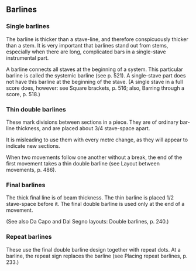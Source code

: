 ## Barlines

### Single barlines

The barline is thicker than a stave-line, and therefore conspicuously thicker than a stem. It is very important that barlines stand out from stems, especially when there are long, complicated bars in a single-stave instrumental part.

A barline connects all staves at the beginning of a system. This particular barline is called the systemic barline (see p. 521). A single-stave part does not have this barline at the beginning of the stave. (A single stave in a full score does, however: see Square brackets, p. 516; also, Barring through a score, p. 518.)

### Thin double barlines

These mark divisions between sections in a piece. They are of ordinary bar-line thickness, and are placed about 3/4 stave-space apart.

It is misleading to use them with every metre change, as they will appear to indicate new sections.

When two movements follow one another without a break, the end of the first movement takes a thin double barline (see Layout between movements, p. 486).

### Final barlines

The thick final line is of beam thickness. The thin barline is placed 1/2 stave-space before it. The final double barline is used only at the end of a movement.

(See also Da Capo and Dal Segno layouts: Double barlines, p. 240.)

### Repeat barlines

These use the final double barline design together with repeat dots. At a barline, the repeat sign replaces the barline (see Placing repeat barlines, p. 233.)
